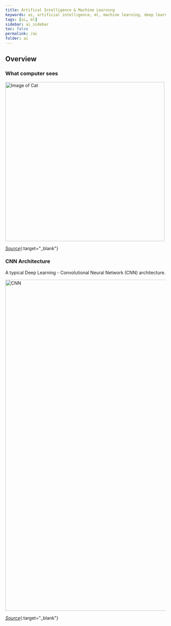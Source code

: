 ```yaml
---
title: Artifical Intelligence & Machine Learning
keywords: ai, artificial intelligence, ml, machine learning, deep learning
tags: [ai, ml]
sidebar: ai_sidebar
toc: false
permalink: /ai
folder: ai
---
```


## Overview

### What computer sees

<img src="http://cs231n.github.io/assets/classify.png" alt="Image of Cat"  style="width: 500px"/>
  
[*Source*](http://cs231n.github.io/classification/){:target="_blank"} 


### CNN Architecture

A typical Deep Learning - Convolutional Neural Network (CNN) architecture.  

<img src="https://upload.wikimedia.org/wikipedia/commons/6/63/Typical_cnn.png" alt="CNN" style="width: 1040px"/>
  
[*Source*](https://en.wikipedia.org/wiki/Convolutional_neural_network){:target="_blank"} 
